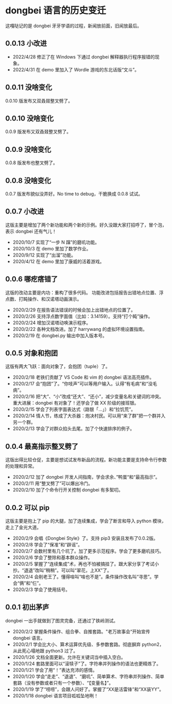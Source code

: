 # dongbei 语言的历史变迁

这嘎哒记的是 dongbei 牙牙学语的过程，新闻放前面，旧闻放最后。

## 0.0.13 小改进

* 2022/4/28 修正了在 Windows 下通过 dongbei 解释器执行程序报错的现象。
* 2022/4/31 在 demo 里加入了 Wordle 游戏的东北话版“文斗”。

## 0.0.11 没啥变化

0.0.10 版发布又双叒叕整叉劈了。

## 0.0.10 没啥变化

0.0.9 版发布又双叒叕整叉劈了。

## 0.0.9 没啥变化

0.0.8 版发布也整叉劈了。

## 0.0.8 没啥变化

0.0.7 版发布貌似没弄好。No time to debug，干脆换成 0.0.8 试试。

## 0.0.7 小改进

这版主要是增加了两个新功能和两个新的示例。好久没跟大家打招呼了，冒个泡，表示 dongbei 还有气儿！

* 2020/10/7 实现了“一步 N 蹿”的磨叽功能。
* 2020/10/3 在 demo 里加了数学作业。
* 2020/9/12 实现了“出溜”功能。
* 2020/4/12 在 demo 里加了康威的活着游戏。

## 0.0.6 哪疙瘩错了

这版的改动主要是内功：重构了很多代码。
功能改进包括报告出错地点位置、浮点数、打盹操作、和汉诺塔动画演示。

* 2020/2/29 在报告语法错误的时候会加上出错地点的位置了。
* 2020/2/26 支持浮点数字面值（比如：3.14159）。支持“打个盹”操作。
* 2020/2/24 增加汉诺塔动唤演示程序。
* 2020/2/22 各种文档改进。加了 harrywang 的虚拟环境设置指南。
* 2020/2/19 在 dongbei.py 输出中加入版本号。

## 0.0.5 对象和抱团

这版有两大飞跃：面向对象了，会抱团（tuple）了。

* 2020/2/18 老铁们贡献了 VS Code 和 vim 的 dongbei 语法高亮插件。
* 2020/2/17 会“抱团”了。“你吱声”可以等用户输入。认得“有毛病”和“没毛病”。
* 2020/2/16 把“大”、“小”改成“还大”、“还小”，减少变量名和关键词的冲突。重大进展：dongbei 有对象了！还学会了做 XX 阶级的接班银。
* 2020/2/15 学会了列表字面表达式（路银「...」）和“拉饥荒”。
* 2020/2/14 情人节，练成了大杀器：炮决村民。可以用“来了群”把一个群并入另一个群。
* 2020/2/13 学会了对群众掐头去尾。加了个快速排序的例子。

## 0.0.4 最高指示整叉劈了

这版出得比较仓促，主要是想试试发布新品的流程。新功能主要是支持命令行参数的处理和异常。

* 2020/2/12 加了 dongbei 开发人间指南，学会求余、”鸭蛋“和“最高指示”。
* 2020/2/11 用“整叉劈了”可以爆出冷门。
* 2020/2/10 加了个命令行开关控制 dongbei 有多絮叨。

## 0.0.2 可以 pip

这版主要是抱上了 pip 的大腿，加了连续集成，学会了断言和导入 python 模块，走上了金光大道。

* 2020/2/9 会唱《Dongbei Style》了。支持 pip3 安装且发布了0.0.2版。
* 2020/2/8 学会了“保准”和“辟谣”。
* 2020/2/7 会数村里有几个坑了。加了更多示范程序。学会了更多磨叽技巧。
* 2020/2/6 学会了整除和基本群众操作。
* 2020/2/5 掌握了“连续集成”术，再也不怕被搞挂了。跟大家分享了考试小抄。“退退”改叫“稍稍”。可以叫“翠花，上XX”了。
* 2020/2/4 会削老王了。懂得啥叫“啥也不是”。条件操作改名叫“寻思”。学会“俩”和“仨”。
* 2020/2/3 学会了使用括号。

## 0.0.1 初出茅庐

dongbei 一出手就做到了图灵完备，还通过了铁岭测试。

* 2020/2/2 掌握条件操作、组合拳、自推套路。"老万故事会“开始宣传 dongbei 语言。
* 2020/2/1 学会比大小、算术运算优先级、多参数套路。彻底摒弃 python2，从此死心塌地跟 python3 过了。
* 2020/1/26 文档全面更新。允许在关键词当中插入空白。
* 2020/1/24 套路里面可以“滚犊子”了。字符串并列操作的语法也更精炼了。
* 2020/1/21 学会了用“！”表达充沛的感情。
* 2020/1/20 学会“走走”、“退退”、“磨叽”、简单算术、字符串并列操作、简单套路（没有参数或者只有一个参数）、“【变量名】”。
* 2020/1/19 学了“唠唠”，会跟人问好了。掌握了“XX是活雷锋”和“XX装YY”。
* 2020/1/18 dongbei 语言项目呱呱坠地咧！
